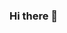 ### Hi there 👋

<!--
**su1703/su1703** is a ✨ _special_ ✨ repository because its `README.md` (this file) appears on your GitHub profile.

Here are some ideas to get you started:

- 🔭 I’m currently working on ...
미림과학고


- 🌱 I’m currently learning ...
일러스트, 캘리그래피


- 👯 I’m looking to collaborate on ...


- 🤔 I’m looking for help with ...


- 💬 Ask me about ...


- 📫 How to reach me: ...


- 😄 Pronouns: ...


- ⚡ Fun fact: ...
-->
